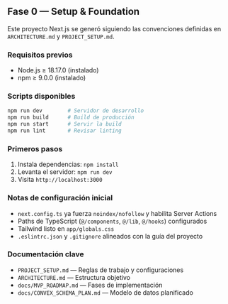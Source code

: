 ## Fase 0 — Setup & Foundation

Este proyecto Next.js se generó siguiendo las convenciones definidas en `ARCHITECTURE.md` y `PROJECT_SETUP.md`.

### Requisitos previos
- Node.js ≥ 18.17.0 (instalado)
- npm ≥ 9.0.0 (instalado)

### Scripts disponibles

```bash
npm run dev        # Servidor de desarrollo
npm run build      # Build de producción
npm run start      # Servir la build
npm run lint       # Revisar linting
```

### Primeros pasos
1. Instala dependencias: `npm install`
2. Levanta el servidor: `npm run dev`
3. Visita `http://localhost:3000`

### Notas de configuración inicial
- `next.config.ts` ya fuerza `noindex/nofollow` y habilita Server Actions
- Paths de TypeScript (`@/components`, `@/lib`, `@/hooks`) configurados
- Tailwind listo en `app/globals.css`
- `.eslintrc.json` y `.gitignore` alineados con la guía del proyecto

### Documentación clave
- `PROJECT_SETUP.md` — Reglas de trabajo y configuraciones
- `ARCHITECTURE.md` — Estructura objetivo
- `docs/MVP_ROADMAP.md` — Fases de implementación
- `docs/CONVEX_SCHEMA_PLAN.md` — Modelo de datos planificado
